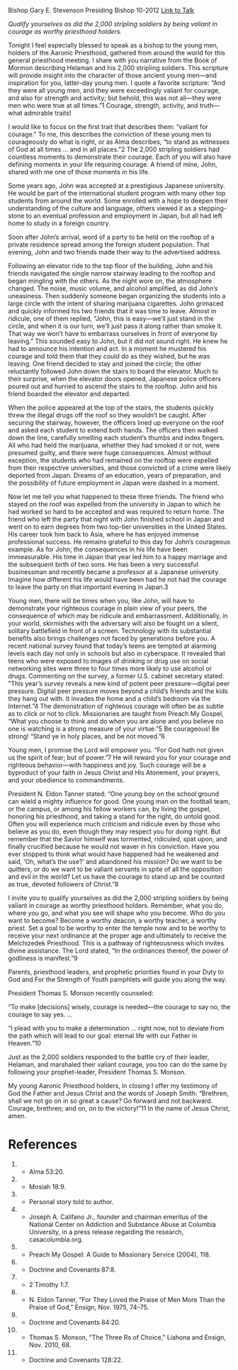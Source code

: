 Bishop Gary E. Stevenson
Presiding Bishop
10-2012
[Link to Talk](https://www.churchofjesuschrist.org/study/general-conference/2012/10/be-valiant-in-courage-strength-and-activity?lang=eng)

_Qualify yourselves as did the 2,000 stripling soldiers by being valiant in courage as worthy priesthood holders._

Tonight I feel especially blessed to speak as a bishop to the young men, holders of the Aaronic Priesthood, gathered from around the world for this general priesthood meeting. I share with you narrative from the Book of Mormon describing Helaman and his 2,000 stripling soldiers. This scripture will provide insight into the character of those ancient young men—and inspiration for you, latter-day young men. I quote a favorite scripture: “And they were all young men, and they were exceedingly valiant for courage, and also for strength and activity; but behold, this was not all—they were men who were true at all times.”1 Courage, strength, activity, and truth—what admirable traits!

I would like to focus on the first trait that describes them: “valiant for courage.” To me, this describes the conviction of these young men to courageously do what is right, or as Alma describes, “to stand as witnesses of God at all times … and in all places.”2 The 2,000 stripling soldiers had countless moments to demonstrate their courage. Each of you will also have defining moments in your life requiring courage. A friend of mine, John, shared with me one of those moments in his life.

Some years ago, John was accepted at a prestigious Japanese university. He would be part of the international student program with many other top students from around the world. Some enrolled with a hope to deepen their understanding of the culture and language, others viewed it as a stepping-stone to an eventual profession and employment in Japan, but all had left home to study in a foreign country.

Soon after John’s arrival, word of a party to be held on the rooftop of a private residence spread among the foreign student population. That evening, John and two friends made their way to the advertised address.

Following an elevator ride to the top floor of the building, John and his friends navigated the single narrow stairway leading to the rooftop and began mingling with the others. As the night wore on, the atmosphere changed. The noise, music volume, and alcohol amplified, as did John’s uneasiness. Then suddenly someone began organizing the students into a large circle with the intent of sharing marijuana cigarettes. John grimaced and quickly informed his two friends that it was time to leave. Almost in ridicule, one of them replied, “John, this is easy—we’ll just stand in the circle, and when it is our turn, we’ll just pass it along rather than smoke it. That way we won’t have to embarrass ourselves in front of everyone by leaving.” This sounded easy to John, but it did not sound right. He knew he had to announce his intention and act. In a moment he mustered his courage and told them that they could do as they wished, but he was leaving. One friend decided to stay and joined the circle; the other reluctantly followed John down the stairs to board the elevator. Much to their surprise, when the elevator doors opened, Japanese police officers poured out and hurried to ascend the stairs to the rooftop. John and his friend boarded the elevator and departed.

When the police appeared at the top of the stairs, the students quickly threw the illegal drugs off the roof so they wouldn’t be caught. After securing the stairway, however, the officers lined up everyone on the roof and asked each student to extend both hands. The officers then walked down the line, carefully smelling each student’s thumbs and index fingers. All who had held the marijuana, whether they had smoked it or not, were presumed guilty, and there were huge consequences. Almost without exception, the students who had remained on the rooftop were expelled from their respective universities, and those convicted of a crime were likely deported from Japan. Dreams of an education, years of preparation, and the possibility of future employment in Japan were dashed in a moment.

Now let me tell you what happened to these three friends. The friend who stayed on the roof was expelled from the university in Japan to which he had worked so hard to be accepted and was required to return home. The friend who left the party that night with John finished school in Japan and went on to earn degrees from two top-tier universities in the United States. His career took him back to Asia, where he has enjoyed immense professional success. He remains grateful to this day for John’s courageous example. As for John, the consequences in his life have been immeasurable. His time in Japan that year led him to a happy marriage and the subsequent birth of two sons. He has been a very successful businessman and recently became a professor at a Japanese university. Imagine how different his life would have been had he not had the courage to leave the party on that important evening in Japan.3

Young men, there will be times when you, like John, will have to demonstrate your righteous courage in plain view of your peers, the consequence of which may be ridicule and embarrassment. Additionally, in your world, skirmishes with the adversary will also be fought on a silent, solitary battlefield in front of a screen. Technology with its substantial benefits also brings challenges not faced by generations before you. A recent national survey found that today’s teens are tempted at alarming levels each day not only in schools but also in cyberspace. It revealed that teens who were exposed to images of drinking or drug use on social networking sites were three to four times more likely to use alcohol or drugs. Commenting on the survey, a former U.S. cabinet secretary stated: “This year’s survey reveals a new kind of potent peer pressure—digital peer pressure. Digital peer pressure moves beyond a child’s friends and the kids they hang out with. It invades the home and a child’s bedroom via the Internet.”4 The demonstration of righteous courage will often be as subtle as to click or not to click. Missionaries are taught from Preach My Gospel, “What you choose to think and do when you are alone and you believe no one is watching is a strong measure of your virtue.”5 Be courageous! Be strong! “Stand ye in holy places, and be not moved.”6

Young men, I promise the Lord will empower you. “For God hath not given us the spirit of fear; but of power.”7 He will reward you for your courage and righteous behavior—with happiness and joy. Such courage will be a byproduct of your faith in Jesus Christ and His Atonement, your prayers, and your obedience to commandments.

President N. Eldon Tanner stated: “One young boy on the school ground can wield a mighty influence for good. One young man on the football team, or the campus, or among his fellow workers can, by living the gospel, honoring his priesthood, and taking a stand for the right, do untold good. Often you will experience much criticism and ridicule even by those who believe as you do, even though they may respect you for doing right. But remember that the Savior himself was tormented, ridiculed, spat upon, and finally crucified because he would not waver in his conviction. Have you ever stopped to think what would have happened had he weakened and said, ‘Oh, what’s the use?’ and abandoned his mission? Do we want to be quitters, or do we want to be valiant servants in spite of all the opposition and evil in the world? Let us have the courage to stand up and be counted as true, devoted followers of Christ.”8

I invite you to qualify yourselves as did the 2,000 stripling soldiers by being valiant in courage as worthy priesthood holders. Remember, what you do, where you go, and what you see will shape who you become. Who do you want to become? Become a worthy deacon, a worthy teacher, a worthy priest. Set a goal to be worthy to enter the temple now and to be worthy to receive your next ordinance at the proper age and ultimately to receive the Melchizedek Priesthood. This is a pathway of righteousness which invites divine assistance. The Lord stated, “In the ordinances thereof, the power of godliness is manifest.”9

Parents, priesthood leaders, and prophetic priorities found in your Duty to God and For the Strength of Youth pamphlets will guide you along the way.

President Thomas S. Monson recently counseled:

“To make [decisions] wisely, courage is needed—the courage to say no, the courage to say yes. …

“I plead with you to make a determination … right now, not to deviate from the path which will lead to our goal: eternal life with our Father in Heaven.”10

Just as the 2,000 soldiers responded to the battle cry of their leader, Helaman, and marshaled their valiant courage, you too can do the same by following your prophet-leader, President Thomas S. Monson.

My young Aaronic Priesthood holders, in closing I offer my testimony of God the Father and Jesus Christ and the words of Joseph Smith: “Brethren, shall we not go on in so great a cause? Go forward and not backward. Courage, brethren; and on, on to the victory!”11 In the name of Jesus Christ, amen.

# References
1. - Alma 53:20.
2. - Mosiah 18:9.
3. - Personal story told to author.
4. - Joseph A. Califano Jr., founder and chairman emeritus of the National Center on Addiction and Substance Abuse at Columbia University, in a press release regarding the research, casacolumbia.org.
5. - Preach My Gospel: A Guide to Missionary Service (2004), 118.
6. - Doctrine and Covenants 87:8.
7. - 2 Timothy 1:7.
8. - N. Eldon Tanner, “For They Loved the Praise of Men More Than the Praise of God,” Ensign, Nov. 1975, 74–75.
9. - Doctrine and Covenants 84:20.
10. - Thomas S. Monson, “The Three Rs of Choice,” Liahona and Ensign, Nov. 2010, 68.
11. - Doctrine and Covenants 128:22.